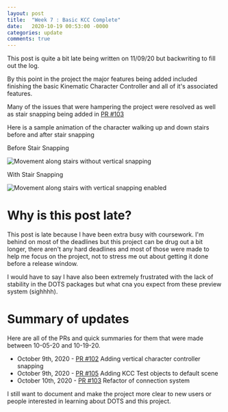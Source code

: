 ```yaml
---
layout: post
title:  "Week 7 : Basic KCC Complete"
date:   2020-10-19 00:53:00 -0000
categories: update
comments: true
---
```


This post is quite a bit late being written on 11/09/20 but backwriting to fill out the log.

By this point in the project the major features being added included finishing the basic Kinematic Character Controller and all of it's associated features. 

Many of the issues that were hampering the project were resolved as well as stair snapping being added in [PR #103](https://github.com/nicholas-maltbie/PropHunt/pull/103)

Here is a sample animation of the character walking up and down stairs before and after stair snapping

Before Stair Snapping

![Movement along stairs without vertical snapping](https://drive.google.com/uc?export=view&id=14BAJpGjplNbBH83xmu5O6ZGQ89iVRSS0)

With Stair Snapping

![Movement along stairs with vertical snapping enabled](https://drive.google.com/uc?export=view&id=1TGujp1MeFUXWps9sq2NtzdlOyFln2bw3)

# Why is this post late?

This post is late because I have been extra busy with coursework. I'm behind on most of the deadlines but this project can be drug out a bit longer, there aren't any hard deadlines and most of those were made to help me focus on the project, not to stress me out about getting it done before a release window.

I would have to say I have also been extremely frustrated with the lack of stability in the DOTS packages but what cna you expect from these preview system (sighhhh).

# Summary of updates

Here are all of the PRs and quick summaries for them that were made between 10-05-20 and 10-19-20.
* October 9th, 2020 - [PR #102](https://github.com/nicholas-maltbie/PropHunt/pull/103) Adding vertical character controller snapping
* October 9th, 2020 - [PR #105](https://github.com/nicholas-maltbie/PropHunt/pull/105) Adding KCC Test objects to default scene
* October 10th, 2020 - [PR #103](https://github.com/nicholas-maltbie/PropHunt/pull/104) Refactor of connection system

I still want to document and make the project more clear to new users or people interested in learning about DOTS and this project.
